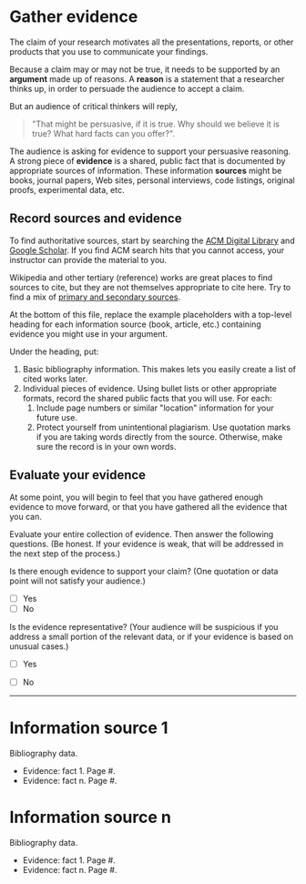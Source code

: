 # Gather evidence

The claim of your research motivates all the presentations, reports, or other products that you use to communicate your findings. 

Because a claim may or may not be true, it needs to be supported by an **argument** made up of reasons. A **reason** is a statement that a researcher thinks up, in order to persuade the audience to accept a claim.

But an audience of critical thinkers will reply, 

> "That might be persuasive, if it is true. Why should we believe it is true? What hard facts can you offer?". 

The audience is asking for evidence to support your persuasive reasoning. A strong piece of **evidence** is a shared, public fact that is documented by appropriate sources of information. These information **sources** might be books, journal papers, Web sites, personal interviews, code listings, original proofs, experimental data, etc.

## Record sources and evidence

To find authoritative sources, start by searching the [ACM Digital Library](http://dl.acm.org/advsearch.cfm) and [Google Scholar](https://scholar.google.com). If you find ACM search hits that you cannot access, your instructor can provide the material to you.

Wikipedia and other tertiary (reference) works are great places to find sources to cite, but they are not themselves appropriate to cite here. Try to find a mix of [primary and secondary sources](https://en.wikipedia.org/wiki/Wikipedia:No_original_research#Primary.2C_secondary_and_tertiary_sources).

At the bottom of this file, replace the example placeholders with a top-level heading for each information source (book, article, etc.) containing evidence you might use in your argument.

Under the heading, put: 

1. Basic bibliography information. This makes lets you easily create a list of cited works later.
2. Individual pieces of evidence. Using bullet lists or other appropriate formats, record the shared public facts that you will use. For each:
   1. Include page numbers or similar "location" information for your future use.
   2. Protect yourself from unintentional plagiarism. Use quotation marks if you are taking words directly from the source. Otherwise, make sure the record is in your own words.

## Evaluate your evidence

At some point, you will begin to feel that you have gathered enough evidence to move forward, or that you have gathered all the evidence that you can.

Evaluate your entire collection of evidence. Then answer the following questions. (Be honest. If your evidence is weak, that will be addressed in the next step of the process.)

Is there enough evidence to support your claim? (One quotation or data point will not satisfy your audience.)
- [ ] Yes
- [ ] No

Is the evidence representative? (Your audience will be suspicious if you address a small portion of the relevant data, or if your evidence is based on unusual cases.)
- [ ] Yes
- [ ] No


---

# Information source 1

Bibliography data.

- Evidence: fact 1. Page #.
- Evidence: fact n. Page #.

# Information source n

Bibliography data.

- Evidence: fact 1. Page #.
- Evidence: fact n. Page #.